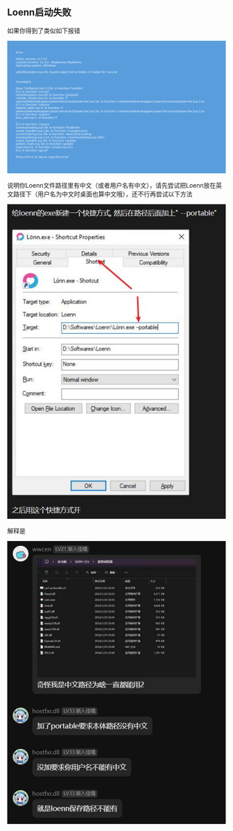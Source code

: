 ## Loenn启动失败

如果你得到了类似如下报错

![issue](../../assets/mappings/Loenn/Issues/Opening/ErrorMessageWhenOpeningLoenn.png)

说明你Loenn文件路径里有中文（或者用户名有中文），请先尝试把Loenn放在英文路径下（用户名为中文时桌面也算中文哦），还不行再尝试以下方法

![solution](../../assets/mappings/Loenn/Issues/Opening/Solution.jpg)

解释是

![explanation](../../assets/mappings/Loenn/Issues/Opening/Explanation.jpg)
